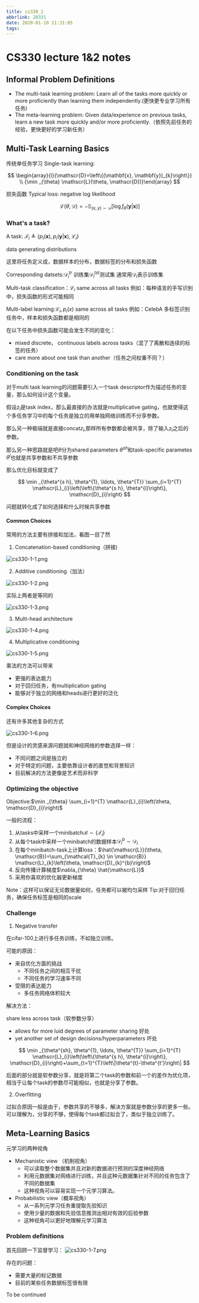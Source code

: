 ```yaml
---
title: cs330_1
abbrlink: 28331
date: 2020-01-10 11:31:05
tags:
---
```


# CS330 lecture 1&2 notes

## Informal Problem Definitions

- The multi-task learning problem: Learn all of the tasks more quickly or more proficiently than learning them independently.(更快更专业学习所有任务)
- The meta-learning problem: Given data/experience on previous tasks, learn a new task more quickly and/or more proficiently.（依照先前任务的经验，更快更好的学习新任务）


## Multi-Task Learning Basics

传统单任务学习 Single-task learning:

$$
\begin{array}{l}{\mathscr{D}=\left\{(\mathbf{x}, \mathbf{y})_{k}\right\}} \\ {\min _{\theta} \mathscr{L}(\theta, \mathscr{D})}\end{array}
$$

损失函数 Typical loss: negative log likelihood

$$
\mathscr{L}(\theta, \mathscr{D})=-\mathbb{E}_{(x, y) \sim \mathscr{D}}\left[\log f_{\theta}(\mathbf{y} | \mathbf{x})\right]
$$

### What's a task?

A task: $\mathscr{T}_{i} \triangleq\left\{p_{i}(\mathbf{x}), p_{i}(\mathbf{y} | \mathbf{x}), \mathscr{L}_{i}\right\}$

data generating distributions

这里将任务定义成，数据样本的分布，数据标签的分布和损失函数

Corresponding datsets:$\mathscr{D}_{i}^{tr}$ 训练集$\mathscr{D}_{i}^{t s t}$测试集
通常用$\mathscr{D}_{i}$表示训练集

Multi-task classification：$\mathscr{L}_{i}$ same across all tasks 例如：每种语言的手写识别中，损失函数的形式可能相同

Multi-label learning:$\mathscr{L}_{i}, {p}_{i}(x)$ same across all tasks 例如：CelebA 多标签识别任务中，样本和损失函数都是相同的

在以下任务中损失函数可能会发生不同的变化：

- mixed discrete， continuous labels across tasks（混了了离散和连续的标签的任务）
- care more about one task than another（任务之间权重不同？）

### Conditioning on the task

对于multi task learning的问题需要引入一个task descriptor作为描述任务的变量，那么如何设计这个变量。

假设${z}_{i}$是task index，那么最直接的办法就是multiplicative gating，也就使得这个多任务学习中的每个任务是独立的用单独网络训练而不分享参数。

那么另一种极端就是直接concat$z_i$,那样所有参数都会被共享，除了输入$z_i$之后的参数。

那么另一种思路就是吧$\theta$分为shared parameters $\theta^{sh}$和task-specific parametes $\theta^i$也就是共享参数和不共享参数

那么优化目标就变成了

$$
\min _{\theta^{s h}, \theta^{1}, \ldots, \theta^{T}} \sum_{i=1}^{T} \mathscr{L}_{i}\left(\left\{\theta^{s h}, \theta^{i}\right\}, \mathscr{D}_{i}\right)
$$

问题就转化成了如何选择和什么时候共享参数

#### Common Choices

常用的方法主要有拼接和加法，看图一目了然
1. Concatenation-based conditioning（拼接)

![cs330-1-1.png](http://cdn.ereebay.me/hexo/cs330-1-1.png)

2. Additive conditioning（加法）

![cs330-1-2.png](http://cdn.ereebay.me/hexo/cs330-1-2.png)

实际上两者是等同的

![cs330-1-3.png](http://cdn.ereebay.me/hexo/cs330-1-3.png)

3. Multi-head architecture

![cs330-1-4.png](http://cdn.ereebay.me/hexo/cs330-1-4.png)

4. Multiplicative conditioning

![cs330-1-5.png](http://cdn.ereebay.me/hexo/cs330-1-5.png)

乘法的方法可以带来
- 更强的表达能力
- 对于回归任务，有multiplication gating
- 能够对于独立的网络和heads进行更好的泛化

#### Complex Choices

还有许多其他复杂的方式

![cs330-1-6.png](http://cdn.ereebay.me/hexo/cs330-1-6.png)

但是设计的灵感来源问题就和神经网络的参数选择一样：
- 不同问题之间是独立的
- 对于特定的问题，主要依靠设计者的直觉和背景知识
- 目前解决的方法更像是艺术而非科学

### Optimizing the objective

Objective:$\min _{\theta} \sum_{i=1}^{T} \mathscr{L}_{i}\left(\theta, \mathscr{D}_{i}\right)$

一般的流程：

1. 从tasks中采样一个minibatch$\mathscr{B} \sim\left\{\mathscr{T}_{i}\right\}$
2. 从每个task中采样一个minibatch的数据样本$\mathscr{D}_{i}^{b} \sim \mathscr{D}_{i}$
3. 在每个minibatch-task上计算loss：$\hat{\mathscr{L}}(\theta, \mathscr{B})=\sum_{\mathcal{T}_{k} \in \mathscr{B}} \mathscr{L}_{k}\left(\theta, \mathscr{D}_{k}^{b}\right)$
4. 反向传播计算梯度$\nabla_{\theta} \hat{\mathscr{L}}$
5. 采用你喜欢的优化器更新梯度

Note：这样可以保证无论数据量如何，任务都可以被均匀采样
Tip:对于回归任务，确保任务标签是相同的scale

### Challenge

1. Negative transfer

在cifar-100上进行多任务训练，不如独立训练。

可能的原因：
- 来自优化方面的挑战
  - 不同任务之间的相互干扰
  - 不同任务的学习速率不同
- 受限的表达能力
  - 多任务网络体积较大

解决方法：

share less across task（软参数分享）
- allows for more luid degrees of parameter sharing 好处
- yet another set of design decisions/hyperparameters 坏处

$$
\min _{\theta^{sh}, \theta^{1}, \ldots, \theta^{T}} \sum_{i=1}^{T} \mathscr{L}_{i}\left(\left\{\theta^{s h}, \theta^{i}\right\}, \mathscr{D}_{i}\right)+\sum_{t=1}^{T}\left\|\theta^{t}-\theta^{t'}\right\|
$$

后面的部分就是软参数分享，就是将第二个task的参数和前一个的差作为优化项，相当于让每个task的参数尽可能相似，也就是分享了参数。

2. Overfitting

过拟合原因一般是由于，参数共享的不够多，解决方案就是参数分享的更多一些。可以理解为，分享的不够，使得每个task都过拟合了，类似于独立训练了。

## Meta-Learning Basics

元学习的两种视角
- Mechanistic view （机制视角）
  - 可以读取整个数据集并且对新的数据进行预测的深度神经网络
  - 利用元数据集对网络进行训练，并且这种元数据集针对不同的任务包含了不同的数据集
  - 这种视角可以容易实现一个元学习算法。
- Probabilistic view（概率视角）
  - 从一系列元学习任务重提取先验知识
  - 使用少量的数据和先验信息推测出相对有效的后验参数
  - 这种视角可以更好地理解元学习算法

### Problem definitions

首先回顾一下监督学习：
![cs330-1-7.png](http://cdn.ereebay.me/hexo/cs330-1-7.png)

存在的问题：
- 需要大量的标记数据
- 目前的某些任务数据标签很有限

To be continued